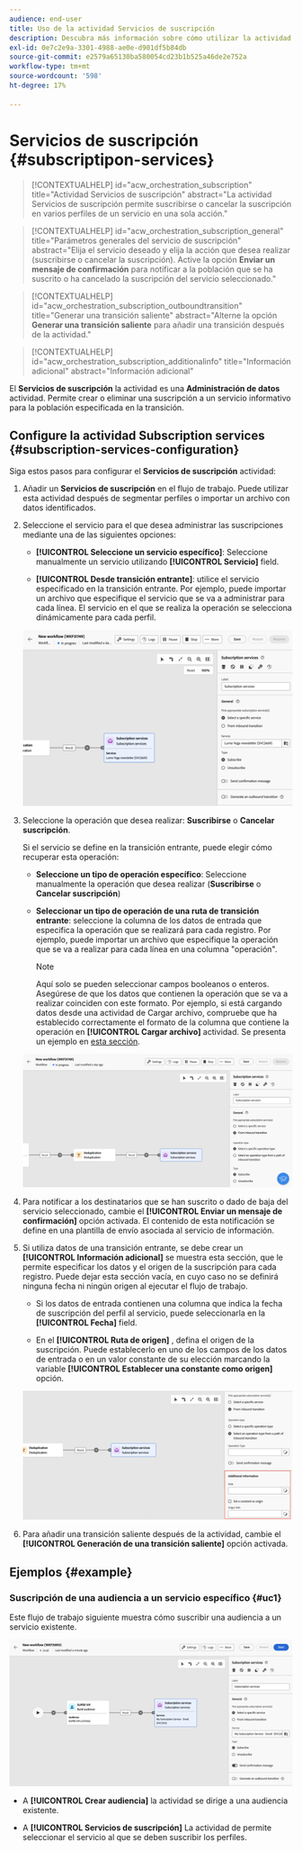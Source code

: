 ```yaml
---
audience: end-user
title: Uso de la actividad Servicios de suscripción
description: Descubra más información sobre cómo utilizar la actividad del flujo de trabajo Servicios de suscripción
exl-id: 0e7c2e9a-3301-4988-ae0e-d901df5b84db
source-git-commit: e2579a65130ba580054cd23b1b525a46de2e752a
workflow-type: tm+mt
source-wordcount: '598'
ht-degree: 17%

---
```


# Servicios de suscripción {#subscriptipon-services}

>[!CONTEXTUALHELP]
>id="acw_orchestration_subscription"
>title="Actividad Servicios de suscripción"
>abstract="La actividad Servicios de suscripción permite suscribirse o cancelar la suscripción en varios perfiles de un servicio en una sola acción."

>[!CONTEXTUALHELP]
>id="acw_orchestration_subscription_general"
>title="Parámetros generales del servicio de suscripción"
>abstract="Elija el servicio deseado y elija la acción que desea realizar (suscribirse o cancelar la suscripción). Active la opción **Enviar un mensaje de confirmación** para notificar a la población que se ha suscrito o ha cancelado la suscripción del servicio seleccionado."

>[!CONTEXTUALHELP]
>id="acw_orchestration_subscription_outboundtransition"
>title="Generar una transición saliente"
>abstract="Alterne la opción **Generar una transición saliente** para añadir una transición después de la actividad."

>[!CONTEXTUALHELP]
>id="acw_orchestration_subscription_additionalinfo"
>title="Información adicional"
>abstract="Información adicional"

El **Servicios de suscripción** la actividad es una **Administración de datos** actividad. Permite crear o eliminar una suscripción a un servicio informativo para la población especificada en la transición.

## Configure la actividad Subscription services {#subscription-services-configuration}

Siga estos pasos para configurar el **Servicios de suscripción** actividad:

1. Añadir un **Servicios de suscripción** en el flujo de trabajo. Puede utilizar esta actividad después de segmentar perfiles o importar un archivo con datos identificados.

1. Seleccione el servicio para el que desea administrar las suscripciones mediante una de las siguientes opciones:

   * **[!UICONTROL Seleccione un servicio específico]**: Seleccione manualmente un servicio utilizando **[!UICONTROL Servicio]** field.

   * **[!UICONTROL Desde transición entrante]**: utilice el servicio especificado en la transición entrante. Por ejemplo, puede importar un archivo que especifique el servicio que se va a administrar para cada línea. El servicio en el que se realiza la operación se selecciona dinámicamente para cada perfil.

   ![](../assets/workflow-subscription-service.png)

1. Seleccione la operación que desea realizar: **Suscribirse** o **Cancelar suscripción**.

   Si el servicio se define en la transición entrante, puede elegir cómo recuperar esta operación:

   * **Seleccione un tipo de operación específico**: Seleccione manualmente la operación que desea realizar (**Suscribirse** o **Cancelar suscripción**)

   * **Seleccionar un tipo de operación de una ruta de transición entrante**: seleccione la columna de los datos de entrada que especifica la operación que se realizará para cada registro. Por ejemplo, puede importar un archivo que especifique la operación que se va a realizar para cada línea en una columna &quot;operación&quot;.

     >[!NOTE]
     >
     >Aquí solo se pueden seleccionar campos booleanos o enteros. Asegúrese de que los datos que contienen la operación que se va a realizar coinciden con este formato. Por ejemplo, si está cargando datos desde una actividad de Cargar archivo, compruebe que ha establecido correctamente el formato de la columna que contiene la operación en **[!UICONTROL Cargar archivo]** actividad. Se presenta un ejemplo en [esta sección](#uc2).

   ![](../assets/workflow-subscription-service-inbound.png)

1. Para notificar a los destinatarios que se han suscrito o dado de baja del servicio seleccionado, cambie el **[!UICONTROL Enviar un mensaje de confirmación]** opción activada. El contenido de esta notificación se define en una plantilla de envío asociada al servicio de información.

1. Si utiliza datos de una transición entrante, se debe crear un **[!UICONTROL Información adicional]** se muestra esta sección, que le permite especificar los datos y el origen de la suscripción para cada registro. Puede dejar esta sección vacía, en cuyo caso no se definirá ninguna fecha ni ningún origen al ejecutar el flujo de trabajo.

   * Si los datos de entrada contienen una columna que indica la fecha de suscripción del perfil al servicio, puede seleccionarla en la **[!UICONTROL Fecha]** field.

   * En el **[!UICONTROL Ruta de origen]** , defina el origen de la suscripción. Puede establecerlo en uno de los campos de los datos de entrada o en un valor constante de su elección marcando la variable **[!UICONTROL Establecer una constante como origen]** opción.

   ![](../assets/workflow-subscription-service-additional.png)

1. Para añadir una transición saliente después de la actividad, cambie el **[!UICONTROL Generación de una transición saliente]** opción activada.

## Ejemplos {#example}

### Suscripción de una audiencia a un servicio específico {#uc1}

Este flujo de trabajo siguiente muestra cómo suscribir una audiencia a un servicio existente.

![](../assets/workflow-subscription-service-uc1.png)

* A **[!UICONTROL Crear audiencia]** la actividad se dirige a una audiencia existente.

* A **[!UICONTROL Servicios de suscripción]** La actividad de permite seleccionar el servicio al que se deben suscribir los perfiles.

<!--
### Updating multiple subscription statuses from a file {#uc2}

The workflow below shows how to import a file containing profiles and update their subscription to several services specified in the file.

![](../assets/workflow-subscription-service-uc2.png)

* A **[!UICONTROL Load file]** activity loads a CSV file containing the data and defines the structure of the imported columns. The "service" and "operation" columns specify the service to update and the operation to perform (subscription or unsubscription).

  ```
  Lastname,firstname,city,birthdate,email,service,operation
  Smith,Hayden,Paris,23/05/1985,hayden.smith@example.com,yoga,sub
  Mars,Daniel,London,17/11/1999,danny.mars@example.com,running,sub
  Smith,Clara,Roma,08/02/1979,clara.smith@example.com,running,unsub
  Durance,Allison,San Francisco,15/12/2000,allison.durance@example.com,yoga,sub
  Durance,Alison,San Francisco,15/12/2000,allison.durance@example.com,running,unsub
  ```

  As you may have noticed, the operation is specified in the file as "sub" or "unsub". The system expects a **Boolean** or **Integer** value to recognize the operation to perform: "0" to unsubscribe and "1" to subscribe. To match this requirement, a remapping of values must be performed in the detail of the "operation" column in the sample file configuration screen.

  ![](../assets/workflow-subscription-service-uc2-mapping.png)

  If your file already uses "0" and "1" to identify the operation, you don't need to remap those values. Only make sure that the column is processed as a **Boolean** or **Integer** in the sample file columns.

* A **[!UICONTROL Reconciliation]** activity identifies the data from the file as belonging to the profile dimension of the Adobe Campaign database. The **email** field of the file is matched to the **email** field of the profile resource.

  ![](../assets/workflow-subscription-service-uc2-enrichment.png)

* An **[!UICONTROL Enrichment]** activity creates a link to the "Services (nms)" table and creates a simple join between the "service" column of the uploaded file, and the services "internal name" field in the database.

    ![](../assets/workflow-subscription-service-uc2-enrichment.png)

* A **[!UICONTROL Deduplication]** based on the **email** field identifies duplicates. It is important to eliminate duplicates since the subscription to a service will fail for all data in case of duplicates.

  ![](../assets/workflow-subscription-service-uc2-dedup.png)
  
* A **[!UICONTROL Subscription Services]** identifies the services to update as coming from the transition, through the link created in the **[!UICONTROL Reconciliation]** activity.

  The **[!UICONTROL Operation type]** is identified as coming from the **operation** field of the file. Only Boolean or Integer fields can be selected here. If the column of your file that contains the operation to perform does not appear in the list, make sure that you have correctly set your column format in the **[!UICONTROL Load file]** activity, as explained earlier in this example.

  ![](../assets/workflow-subscription-service-uc2-subscription.png)-->
